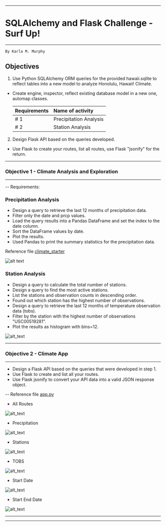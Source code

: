 ***
# SQLAlchemy and Flask Challenge - Surf Up!
***

    By Karla M. Murphy

## Objectives

1. Use Python SQLAlchemy ORM queries for the provided hawaii.sqlite to reflect tables into a new model to analyze Honolulu, Hawaii! Climate.
  - Create engine, inspector, reflect existing database model in a new one, automap classes.
  
      |Requirements|Name of activity|
      |:---|:---|
      |# 1|Precipitation Analysis|
      |# 2|Station Analysis|
      
2. Design Flask API based on the queries developed.
  - Use Flask to create your routes, list all routes, use Flask "jsonify" for the return.

*********

### Objective 1 - Climate Analysis and Exploration
------------
-- Requirements:
### Precipitation Analysis

- Design a query to retrieve the last 12 months of precipitation data.
- Filter only the date and prcp values.
- Load the query results into a Pandas DataFrame and set the index to the date column.
- Sort the DataFrame values by date.
- Plot the results.
- Used Pandas to print the summary statistics for the precipitation data.

Reference file [climate_starter](https://github.com/Krla20/sqlalchemy-challenge/blob/main/Instructions/climate_starter.ipynb)

![alt text](https://github.com/Krla20/sqlalchemy-challenge/blob/main/Instructions/Images/One_year_precipitation.png)

### Station Analysis
- Design a query to calculate the total number of stations.
- Design a query to find the most active stations.
- List the stations and observation counts in descending order.
- Found out which station has the highest number of observations.
- Design a query to retrieve the last 12 months of temperature observation data (tobs).
- Filter by the station with the highest number of observations "USC00519281".
- Plot the results as histogram with bins=12.

![alt_text](https://github.com/Krla20/sqlalchemy-challenge/blob/main/Instructions/Images/Temperature_station_USC00519281.png)

***
 
### Objective 2 - Climate App
----
- Design a Flask API based on the queries that were developed in step 1.
- Use Flask to create and list all your routes.
- Use Flask jsonify to convert your API data into a valid JSON response object.

-- Reference file [app.py](https://github.com/Krla20/sqlalchemy-challenge/blob/main/Instructions/app.py)

  - All Routes
  
![alt_text](https://github.com/Krla20/sqlalchemy-challenge/blob/main/Instructions/Images/api_routes.PNG)

  - Precipitation
  
![alt_text](https://github.com/Krla20/sqlalchemy-challenge/blob/main/Instructions/Images/api_precipitation.PNG)

  - Stations
  
![alt_text](https://github.com/Krla20/sqlalchemy-challenge/blob/main/Instructions/Images/api_stations.PNG)

  - TOBS
  
![alt_text](https://github.com/Krla20/sqlalchemy-challenge/blob/main/Instructions/Images/api_tobs.PNG)

  - Start Date
  
![alt_text](https://github.com/Krla20/sqlalchemy-challenge/blob/main/Instructions/Images/api_start_date.PNG)

  - Start End Date
  
![alt_text](https://github.com/Krla20/sqlalchemy-challenge/blob/main/Instructions/Images/api_start_end_date.PNG)

------
***

